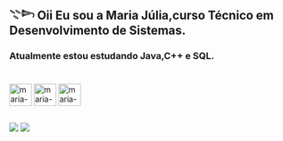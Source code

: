 ## 𓇢𓆸 Oii Eu sou a Maria Júlia,curso Técnico em Desenvolvimento de Sistemas.
###  Atualmente estou estudando Java,C++ e SQL.


###


<div style="display: inline_block"><br>
<img align="center" alt="maria-c" heigth="30" width="40" src="https://icongr.am/devicon/c-original.svg?size=128&color=f6f4f4">
<img align="center" alt="maria-c" heigth="30" width="40" src="https://icongr.am/devicon/java-original.svg?size=128&color=f6f4f4">
<img align="center" alt="maria-c" heigth="30" width="40" src="https://icongr.am/devicon/cplusplus-plain.svg?size=128&color=ffffff">
<link rel="stylesheet" type='text/css' href="https://cdn.jsdelivr.net/gh/devicons/devicon@latest/devicon.min.css" />
 <i class="devicon-azuresqldatabase-plain "></i>       
  
  
</div> 

##


###
<div>
<a href="www.linkedin.com/in/mariajuliasants" target="_blank"><img src="https://img.shields.io/badge/LinkedIn-0077B5?style=for-the-badge&logo=linkedin&logoColor=white" target="_blank"></a>
<a href = "mailto:contmariajulia@gmail.com" target="_blank"><img src= "https://img.shields.io/badge/Gmail-D14836?style=for-the-badge&logo=gmail&logoColor=white" target="_blank"></a>
</div>



